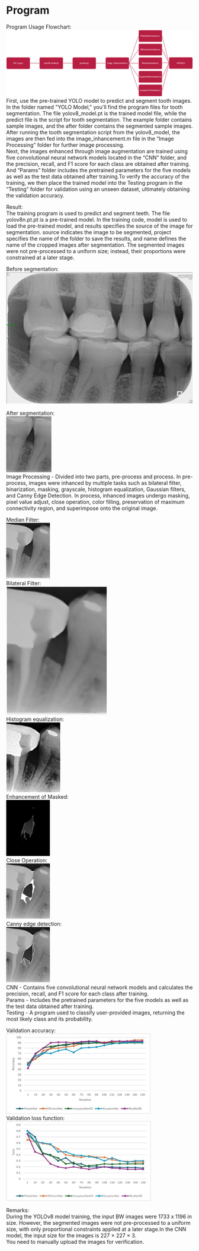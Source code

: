 # Program
Program Usage Flowchart:
![image](https://github.com/jojowang234/bioengineering3342859/blob/main/Program%20Usage%20Flowchart.png)  
First, use the pre-trained YOLO model to predict and segment tooth images. In the folder named "YOLO Model," you'll find the program files for tooth segmentation. The file yolov8_model.pt is the trained model file, while the predict file is the script for tooth segmentation. The example folder contains sample images, and the after folder contains the segmented sample images.  
After running the tooth segmentation script from the yolov8_model, the images are then fed into the image_inhancement.m file in the “Image Processing” folder for further image processing.  
Next, the images enhanced through image augmentation are trained using five convolutional neural network models located in the “CNN” folder, and the precision, recall, and F1 score for each class are obtained after training. And “Params” folder includes the pretrained parameters for the five models as well as the test data obtained after training.To verify the accuracy of the training, we then place the trained model into the Testing program in the “Testing” folder for validation using an unseen dataset, ultimately obtaining the validation accuracy.  

Result:  
The training program is used to predict and segment teeth. The file yolov8n.pt.pt is a pre-trained model. In the training code, model is used to load the pre-trained model, and results specifies the source of the image for segmentation. source indicates the image to be segmented, project specifies the name of the folder to save the results, and name defines the name of the cropped images after segmentation. The segmented images were not pre-processed to a uniform size; instead, their proportions were constrained at a later stage.

Before segmentation:  
![image](https://github.com/jojowang234/bioengineering3342859/blob/main/yolo%20model/example.jpg)  

After segmentation:  
![image](https://github.com/jojowang234/bioengineering3342859/blob/main/yolo%20model/afer.jpg)  
Image Processing - Divided into two parts, pre-process and process. In pre-process, images were inhanced by multiple tasks such as  bilateral filter, binarization, masking, grayscale, histogram equalization, Gaussian filters, and Canny Edge Detection. In process, inhanced images undergo masking, pixel value adjust, close operation, color filling, preservation of maximum connectivity region, and superimpose onto the original image.

Median Filter:  
![image](https://github.com/jojowang234/bioengineering3342859/blob/main/Image%20Processing/Medain%20Filter.png)  
Bilateral Filter:  
![image](https://github.com/jojowang234/bioengineering3342859/blob/main/Image%20Processing/Bilateral%20Filter.jpg)  
Histogram equalization:  
![image](https://github.com/jojowang234/bioengineering3342859/blob/main/Image%20Processing/Histogram%20equalization.png)  
Enhancement of Masked:  
![image](https://github.com/jojowang234/bioengineering3342859/blob/main/Image%20Processing/Enhancement%20of%20Masked%20Image.png)  
Close Operation:  
![image](https://github.com/jojowang234/bioengineering3342859/blob/main/Image%20Processing/Close%20Operation.png)  
Canny edge detection:  
![image](https://github.com/jojowang234/bioengineering3342859/blob/main/Image%20Processing/Canny%20edge%20detection.png)  
CNN - Contains five convolutional neural network models and calculates the precision, recall, and F1 score for each class after training.  
Params - Includes the pretrained parameters for the five models as well as the test data obtained after training.  
Testing - A program used to classify user-provided images, returning the most likely class and its probability.  

Validation accuracy:  
![image](https://github.com/jojowang234/bioengineering3342859/blob/main/CNN/Validation%20accuracy.jpg)  
Validation loss function:  
![image](https://github.com/jojowang234/bioengineering3342859/blob/main/CNN/Validation%20loss%20function.jpg)  

Remarks:  
During the YOLOv8 model training, the input BW  images were 1733 x 1196 in size. However, the segmented images were not pre-processed to a uniform size, with only proportional constraints applied at a later stage.In the CNN model, the input size for the images is 227 × 227 × 3.  
You need to manually upload the images for verification.  


